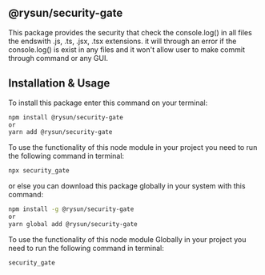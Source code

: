 ## @rysun/security-gate

This package provides the security that check the console.log() in all files the endswith .js, .ts, .jsx, .tsx extensions. it will through an error if the console.log() is exist in any files and it won't allow user to make commit through command or any GUI. 

## Installation & Usage

To install this package enter this command on your terminal:
```bash
npm install @rysun/security-gate
or
yarn add @rysun/security-gate
```

To use the functionality of this node module in your project you need to run the following command in terminal:
```bash
npx security_gate
```

or else you can download this package globally in your system with this command:
```bash
npm install -g @rysun/security-gate
or
yarn global add @rysun/security-gate
```

To use the functionality of this node module Globally in your project you need to run the following command in terminal:
```bash
security_gate
```
